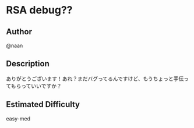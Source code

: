 # RSA debug??

## Author

@naan

## Description

ありがとうございます！あれ？まだバグってるんですけど、もうちょっと手伝ってもらっていいですか？

## Estimated Difficulty

easy-med
